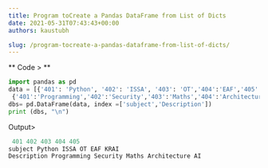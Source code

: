 ```yaml
---
title: Program toCreate a Pandas DataFrame from List of Dicts
date: 2021-05-31T07:43:43+00:00
authors: kaustubh

slug: /program-tocreate-a-pandas-dataframe-from-list-of-dicts/
---
```

** Code > **

```python title="file.vb"
import pandas as pd
data = [{'401': 'Python', '402': 'ISSA', '403': 'OT','404':'EAF','405':'KRAI'},
 {'401':'Programming','402':'Security','403':'Maths','404':'Architecture','405':'AI'}]
dbs= pd.DataFrame(data, index =['subject','Description'])
print (dbs, "\n")
```

Output> 


```python title="Output"
 401 402 403 404 405
subject Python ISSA OT EAF KRAI
Description Programming Security Maths Architecture AI

```